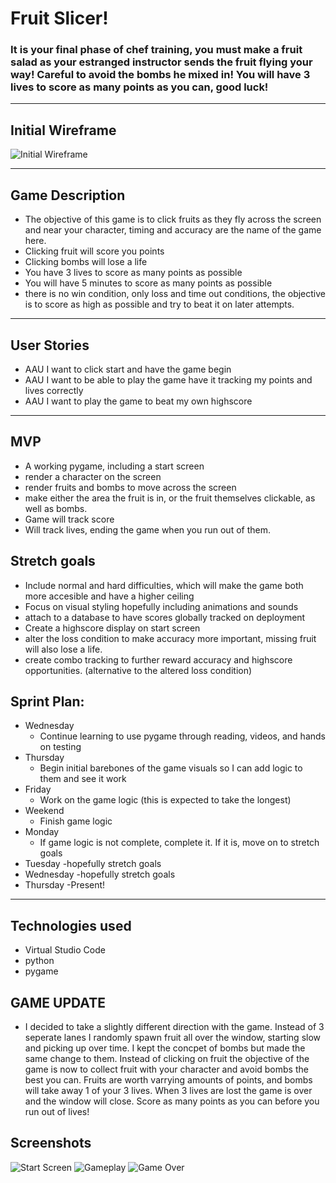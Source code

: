 # Fruit Slicer!
### It is your final phase of chef training, you must make a fruit salad as your estranged instructor sends the fruit flying your way! Careful to avoid the bombs he mixed in! You will have 3 lives to score as many points as you can, good luck!
---
## Initial Wireframe
![Initial Wireframe](https://imgur.com/1SPFvSo.png)

---
## Game Description
- The objective of this game is to click fruits as they fly across the screen and near your character, timing and accuracy are the name of the game here.
- Clicking fruit will score you points
- Clicking bombs will lose a life 
- You have 3 lives to score as many points as possible
- You will have 5 minutes to score as many points as possible
- there is no win condition, only loss and time out conditions, the objective is to score as high as possible and try to beat it on later attempts.
---
## User Stories
- AAU I want to click start and have the game begin
- AAU I want to be able to play the game have it tracking my points and lives correctly
- AAU I want to play the game to beat my own highscore
---
## MVP
- A working pygame, including a start screen
- render a character on the screen 
- render fruits and bombs to move across the screen
- make either the area the fruit is in, or the fruit themselves clickable, as well as bombs. 
- Game will track score
- Will track lives, ending the game when you run out of them.



## Stretch goals
- Include normal and hard difficulties, which will make the game both more accesible and have a higher ceiling 
- Focus on visual styling hopefully including animations and sounds
- attach to a database to have scores globally tracked on deployment
- Create a highscore display on start screen
- alter the loss condition to make accuracy more important, missing fruit will also lose a life.
- create combo tracking to further reward accuracy and highscore opportunities. (alternative to the altered loss condition)

## Sprint Plan:
- Wednesday
    - Continue learning to use pygame through reading, videos, and hands on testing
- Thursday
    - Begin initial barebones of the game visuals so I can add logic to them and see it work
- Friday
    - Work on the game logic (this is expected to take the longest)
- Weekend
    - Finish game logic
- Monday
    - If game logic is not complete, complete it. If it is, move on to stretch goals
- Tuesday
    -hopefully stretch goals
- Wednesday
    -hopefully stretch goals
- Thursday
    -Present!
---
## Technologies used
- Virtual Studio Code
- python
- pygame

## GAME UPDATE
- I decided to take a slightly different direction with the game. Instead of 3 seperate lanes I randomly spawn fruit all over the window, starting slow and picking up over time. I kept the concpet of bombs but made the same change to them. Instead of clicking on fruit the objective of the game is now to collect fruit with your character and avoid bombs the best you can. Fruits are worth varrying amounts of points, and bombs will take away 1 of your 3 lives. When 3 lives are lost the game is over and the window will close. Score as many points as you can before you run out of lives!

## Screenshots
![Start Screen](https://imgur.com/t9CpBhW.png)
![Gameplay](https://imgur.com/0vGLzSe.png)
![Game Over](https://imgur.com/Elvohrr.png)



